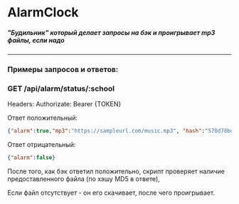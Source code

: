 # AlarmClock
##### "Будильник" который делает запросы на бэк и проигрывает mp3 файлы, если надо
---
### Примеры запросов и ответов:

### GET /api/alarm/status/:school 

Headers:
  Authorizate: Bearer {TOKEN}

Ответ положительный:
```json
{"alarm":true,"mp3":"https://sampleurl.com/music.mp3", "hash":"570d78bd695e43034204b99d6a6817bf"}
```

Ответ отрицательный:
```json
{"alarm":false}
```

После того, как бэк ответил положительно, скрипт проверяет наличие предоставленного файла (по хэшу MD5 в ответе),

Если файл отсутствует - он его скачивает, после чего проигрывает. 

